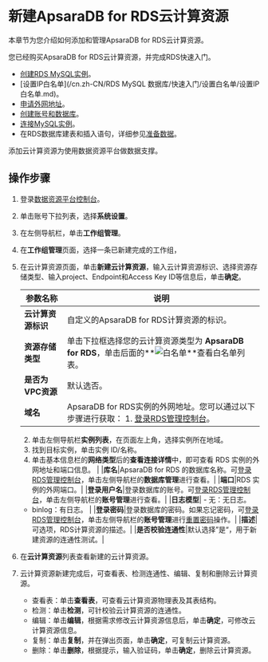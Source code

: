 # 新建ApsaraDB for RDS云计算资源

本章节为您介绍如何添加和管理ApsaraDB for RDS云计算资源。

您已经购买ApsaraDB for RDS云计算资源，并完成RDS快速入门。

-   [创建RDS MySQL实例](https://help.aliyun.com/document_detail/26117.html?spm=a2c4g.11174283.6.665.18535b83HC4Fz1)。
-   [设置IP白名单](/cn.zh-CN/RDS MySQL 数据库/快速入门/设置白名单/设置IP白名单.md)。
-   [申请外网地址](https://help.aliyun.com/document_detail/26128.html?spm=a2c4g.11186623.2.34.708540a8dzSOaO)。
-   [创建账号和数据库](https://help.aliyun.com/document_detail/87038.html?spm=a2c4g.11186623.2.35.708540a8dzSOaO)。
-   [连接MySQL实例](https://help.aliyun.com/document_detail/26138.html?spm=a2c4g.11186623.6.669.303238f8gRrN8t)。
-   在RDS数据库建表和插入语句，详细参见[准备数据](/cn.zh-CN/最佳实践/准备工作/系统初始化语句.md)。

添加云计算资源为使用数据资源平台做数据支撑。

## 操作步骤

1.  登录[数据资源平台控制台](https://dataq.console.aliyun.com)。

2.  单击账号下拉列表，选择**系统设置**。

3.  在左侧导航栏，单击**工作组管理**。

4.  在**工作组管理**页面，选择一条已新建完成的工作组，

5.  在云计算资源页面，单击**新建云计算资源**，输入云计算资源标识、选择资源存储类型、输入project、Endpoint和Access Key ID等信息后，单击**确定**。

    |参数名称|说明|
    |----|--|
    |**云计算资源标识**|自定义的ApsaraDB for RDS计算资源的标识。|
    |**资源存储类型**|单击下拉框选择您的云计算资源类型为 **ApsaraDB for RDS**，单击后面的**![白名单](https://static-aliyun-doc.oss-accelerate.aliyuncs.com/assets/img/zh-CN/2847900161/p211240.png)**查看白名单列表。|
    |**是否为VPC资源**|默认选否。|
    |**域名**|ApsaraDB for RDS实例的外网地址。您可以通过以下步骤进行获取：     1.  [登录RDS管理控制台](https://rds.console.aliyun.com/?spm=a2c4g.11186623.2.40.708540a8dzSOaO)。
    2.  单击左侧导航栏**实例列表**，在页面左上角，选择实例所在地域。
    3.  找到目标实例，单击实例 ID/名称。
    4.  单击基本信息栏的**网络类型**后的**查看连接详情**中，即可查看 RDS 实例的外网地址和端口信息。 |
    |**库名**|ApsaraDB for RDS 的数据库名称。可[登录RDS管理控制台](https://rdsnext.console.aliyun.com/detail/rm-bp1f7x6016jt756p6/basicInfo?spm=5176.19907444.0.0.64b11450Ea7NOm&region=cn-hangzhou&DedicatedHostGroupId=)，单击左侧导航栏的**数据库管理**进行查看。|
    |**端口**|RDS 实例的外网端口。|
    |**登录用户名**|登录数据库的账号。可[登录RDS管理控制台](https://rdsnext.console.aliyun.com/detail/rm-bp1f7x6016jt756p6/basicInfo?spm=5176.19907444.0.0.64b11450Ea7NOm&region=cn-hangzhou&DedicatedHostGroupId=)，单击左侧导航栏的**账号管理**进行查看。|
    |**日志模型**|    -   无：无日志。
    -   binlog：有日志。 |
    |**登录密码**|登录数据库的密码。如果忘记密码，可[登录RDS管理控制台](https://rdsnext.console.aliyun.com/detail/rm-bp1f7x6016jt756p6/basicInfo?spm=5176.19907444.0.0.64b11450Ea7NOm&region=cn-hangzhou&DedicatedHostGroupId=)，单击左侧导航栏的**账号管理**进行[重置密码](https://help.aliyun.com/document_detail/96100.html?spm=a2c4g.11186623.2.44.708540a8dzSOaO)操作。|
    |**描述**|可选项，RDS计算资源的描述。|
    |**是否校验连通性**|默认选择”是“，用于新建资源的连通性测试。|

6.  在**云计算资源**列表查看新建的云计算资源。

7.  云计算资源新建完成后，可查看表、检测连通性、编辑、复制和删除云计算资源。

    -   查看表：单击**查看表**，可查看云计算资源物理表及其表结构。
    -   检测：单击**检测**，可针校验云计算资源的连通性。
    -   编辑：单击**编辑**，根据需求修改云计算资源信息后，单击**确定**，可修改云计算资源信息。
    -   复制：单击**复制**，并在弹出页面，单击**确定**，可复制云计算资源。
    -   删除：单击**删除**，根据提示，输入验证码，单击**确定**，删除云计算资源。

